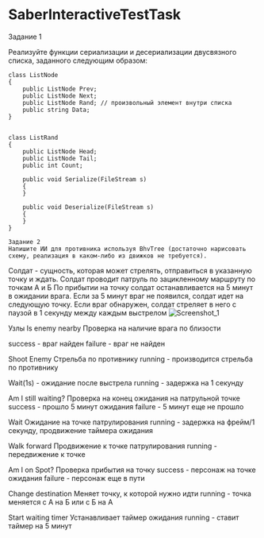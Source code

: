 # SaberInteractiveTestTask
 
Задание 1

 Реализуйте функции сериализации и десериализации двусвязного списка, заданного следующим образом:
 
    class ListNode
    {
        public ListNode Prev;
        public ListNode Next;
        public ListNode Rand; // произвольный элемент внутри списка
        public string Data;
    }


    class ListRand
    {
        public ListNode Head;
        public ListNode Tail;
        public int Count;

        public void Serialize(FileStream s)
        {
        }

        public void Deserialize(FileStream s)
        {
        }
    }
    
    Задание 2 
    Напишите ИИ для противника используя BhvTree (достаточно нарисовать схему, реализация в каком-либо из движков не требуется).
Солдат - сущность, которая может стрелять, отправиться в указанную точку и ждать.
Солдат проводит патруль по зацикленному маршруту по точкам А и Б
По прибытии на точку солдат останавливается на 5 минут в ожидании врага. Если за 5 минут враг не появился, солдат идет на следующую точку.
Если враг обнаружен, солдат стреляет в него с паузой в 1 секунду между каждым выстрелом
![Screenshot_1](https://user-images.githubusercontent.com/22577093/236282002-d714eafc-e6cf-4f28-86df-55a2eb132c14.png)

Узлы
Is enemy nearby
Проверка на наличие врага по близости

success - враг найден
failure - враг не найден

Shoot Enemy
Стрельба по противнику
running - производится стрельба по противнику

Wait(1s) - ожидание после выстрела
running - задержка на 1 секунду

Am I still waiting?
Проверка на конец ожидания на патрульной точке
success - прошло 5 минут ожидания
failure - 5 минут еще не прошло

Wait
Ожидание на точке патрулирования
running - задержка на фрейм/1 секунду, продвижение таймера ожидания

Walk forward 
Продвижение к точке патрулирования
running - передвижение к точке

Am I on Spot?
Проверка прибытия на точку
success - персонаж на точке ожидания
failure - персонаж еще в пути

Change destination
Меняет точку, к которой нужно идти
running - точка меняется с А на Б или с Б на А

Start waiting timer
Устанавливает таймер ожидания
running - ставит таймер на 5 минут

